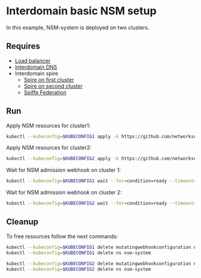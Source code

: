 # Interdomain basic NSM setup

In this example, NSM-system is deployed on two clusters.

## Requires

- [Load balancer](../../two_cluster_configuration/loadbalancer)
- [Interdomain DNS](../../two_cluster_configuration/dns)
- Interdomain spire
    - [Spire on first cluster](../../../spire/cluster1)
    - [Spire on second cluster](../../../spire/cluster2)
    - [Spiffe Federation](../../two_cluster_configuration/spiffe_federation)

## Run

Apply NSM resources for cluster1:

```bash
kubectl --kubeconfig=$KUBECONFIG1 apply -k https://github.com/networkservicemesh/deployments-k8s/examples/interdomain/two_cluster_configuration/basic/cluster1?ref=3cdf25e950453387e9ff906fad618b317efcbd32
```

Apply NSM resources for cluster2:

```bash
kubectl --kubeconfig=$KUBECONFIG2 apply -k https://github.com/networkservicemesh/deployments-k8s/examples/interdomain/two_cluster_configuration/basic/cluster2?ref=3cdf25e950453387e9ff906fad618b317efcbd32
```

Wait for NSM admission webhook on cluster 1:

```bash
kubectl --kubeconfig=$KUBECONFIG1 wait --for=condition=ready --timeout=1m pod -n nsm-system -l app=admission-webhook-k8s
```

Wait for NSM admission webhook on cluster 2:

```bash
kubectl --kubeconfig=$KUBECONFIG2 wait --for=condition=ready --timeout=1m pod -n nsm-system -l app=admission-webhook-k8s
```

## Cleanup

To free resources follow the next commands:

```bash
kubectl --kubeconfig=$KUBECONFIG1 delete mutatingwebhookconfiguration nsm-mutating-webhook
kubectl --kubeconfig=$KUBECONFIG1 delete ns nsm-system
```
```bash
kubectl --kubeconfig=$KUBECONFIG2 delete mutatingwebhookconfiguration nsm-mutating-webhook
kubectl --kubeconfig=$KUBECONFIG2 delete ns nsm-system
```
